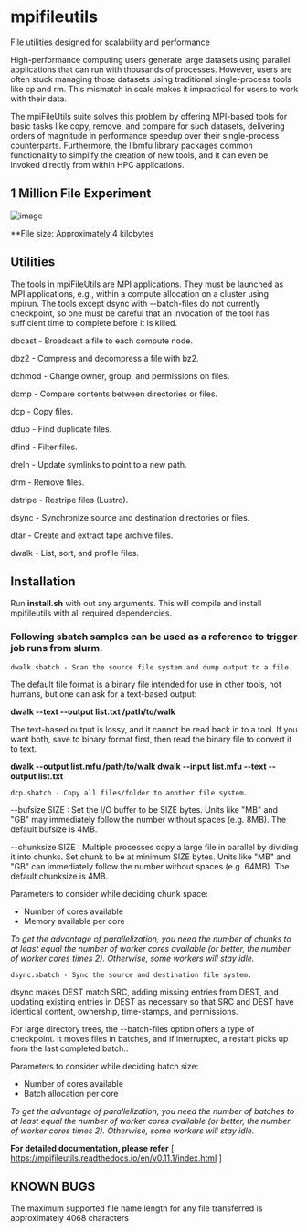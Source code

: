 # mpifileutils

File utilities designed for scalability and performance

High-performance computing users generate large datasets using parallel applications that can run with thousands of processes. However, users are often stuck managing those datasets using traditional single-process tools like cp and rm. This mismatch in scale makes it impractical for users to work with their data.

The mpiFileUtils suite solves this problem by offering MPI-based tools for basic tasks like copy, remove, and compare for such datasets, delivering orders of magnitude in performance speedup over their single-process counterparts. Furthermore, the libmfu library packages common functionality to simplify the creation of new tools, and it can even be invoked directly from within HPC applications.

## 1 Million File Experiment

![image](https://user-images.githubusercontent.com/42033222/218493535-30cc0490-896a-48cc-87c6-6fa8bc800399.png)

**File size: Approximately 4 kilobytes


## Utilities

The tools in mpiFileUtils are MPI applications. They must be launched as MPI applications, e.g., within a compute allocation on a cluster using mpirun. The tools except dsync with --batch-files do not currently checkpoint, so one must be careful that an invocation of the tool has sufficient time to complete before it is killed.

dbcast - Broadcast a file to each compute node.

dbz2 - Compress and decompress a file with bz2.

dchmod - Change owner, group, and permissions on files.

dcmp - Compare contents between directories or files.

dcp - Copy files.

ddup - Find duplicate files.

dfind - Filter files.

dreln - Update symlinks to point to a new path.

drm - Remove files.

dstripe - Restripe files (Lustre).

dsync - Synchronize source and destination directories or files.

dtar - Create and extract tape archive files.

dwalk - List, sort, and profile files.

## Installation

Run **install.sh** with out any arguments. This will compile and install mpifileutils with all required dependencies.

### Following sbatch samples can be used as a reference to trigger job runs from slurm.


```
dwalk.sbatch - Scan the source file system and dump output to a file.
```

  The default file format is a binary file intended for use in other tools, not humans, but one can ask for a text-based output:

  **dwalk --text --output list.txt /path/to/walk**

  The text-based output is lossy, and it cannot be read back in to a tool. If you want both, save to binary format first, then read the binary file to convert it to text.

  **dwalk --output list.mfu /path/to/walk
  dwalk --input list.mfu --text --output list.txt**
  

```
dcp.sbatch - Copy all files/folder to another file system.

```

--bufsize SIZE : Set the I/O buffer to be SIZE bytes. Units like "MB" and "GB" may immediately follow the number without spaces (e.g. 8MB). The default bufsize is 4MB.

--chunksize SIZE : Multiple processes copy a large file in parallel by dividing it into chunks. Set chunk to be at minimum SIZE bytes. Units like "MB" and "GB" can immediately follow the number without spaces (e.g. 64MB). The default chunksize is 4MB.
  
  Parameters to consider while deciding chunk space:
   - Number of cores available
   - Memory available per core
 
 *To get the advantage of parallelization, you need the number of chunks to at least equal the number of worker cores available (or better, the number of worker cores times 2). Otherwise, some workers will stay idle.*
 

```
dsync.sbatch - Sync the source and destination file system.
```

  dsync makes DEST match SRC, adding missing entries from DEST, and updating existing entries in DEST as necessary so that SRC and DEST have identical content, ownership, time-stamps, and permissions.
  
For large directory trees, the --batch-files option offers a type of checkpoint. It moves files in batches, and if interrupted, a restart picks up from the last completed batch.:

Parameters to consider while deciding batch size:

- Number of cores available
- Batch allocation per core

 *To get the advantage of parallelization, you need the number of batches to at least equal the number of worker cores available (or better, the number of worker cores times 2). Otherwise, some workers will stay idle.*
 
**For detailed documentation, please refer** [ https://mpifileutils.readthedocs.io/en/v0.11.1/index.html ]

## KNOWN BUGS

The maximum supported file name length for any file transferred is approximately 4068 characters
